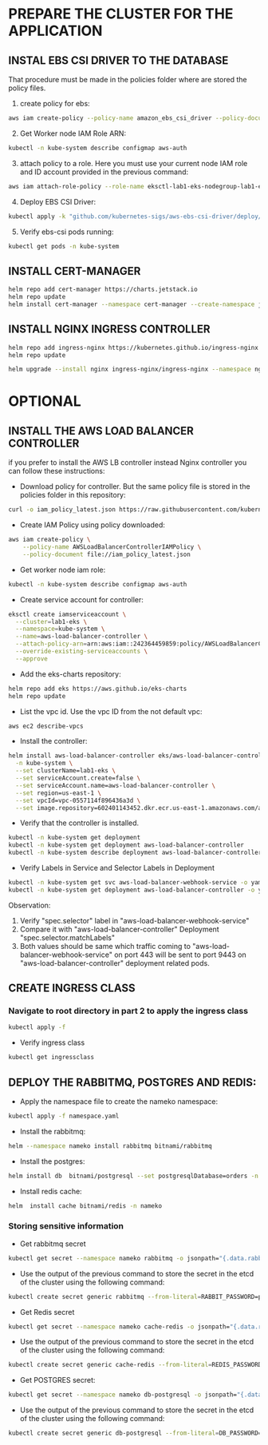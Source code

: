 # PREPARE THE CLUSTER FOR THE APPLICATION

## INSTAL EBS CSI DRIVER TO THE DATABASE 
That procedure must be made in the policies folder where are stored the policy files. <br>

1. create policy for ebs: 
```bash
aws iam create-policy --policy-name amazon_ebs_csi_driver --policy-document file://amazon_ebs_csi_driver.json
``` 

2. Get Worker node IAM Role ARN: <br>
```bash
kubectl -n kube-system describe configmap aws-auth
```

3. attach policy to a role. Here you must use your current node IAM role and ID account provided in the previous command: <br>
```bash
aws iam attach-role-policy --role-name eksctl-lab1-eks-nodegroup-lab1-ek-NodeInstanceRole-JFJFV2Y81725 --policy-arn arn:aws:iam::242364459859:policy/amazon_ebs_csi_driver
```

4. Deploy EBS CSI Driver:
```bash
kubectl apply -k "github.com/kubernetes-sigs/aws-ebs-csi-driver/deploy/kubernetes/overlays/stable/?ref=master"
```

5. Verify ebs-csi pods running: <br>
```bash
kubectl get pods -n kube-system
```

## INSTALL CERT-MANAGER <br>
```bash
helm repo add cert-manager https://charts.jetstack.io
helm repo update
helm install cert-manager --namespace cert-manager --create-namespace jetstack/cert-manager --set installCRDs=true --set extraArgs={--enable-certificate-owner-ref=true}
```

## INSTALL NGINX INGRESS CONTROLLER <br>
```bash
helm repo add ingress-nginx https://kubernetes.github.io/ingress-nginx
helm repo update
```

```bash
helm upgrade --install nginx ingress-nginx/ingress-nginx --namespace nginx --create-namespace --set controller.ingressClassResource.default=true
```

# OPTIONAL 
## INSTALL THE AWS LOAD BALANCER CONTROLLER
if you prefer to install the AWS LB controller instead Nginx controller you can follow these instructions:

- Download policy for controller. But the same policy file is stored in the policies folder in this repository: <br>
```bash
curl -o iam_policy_latest.json https://raw.githubusercontent.com/kubernetes-sigs/aws-load-balancer-controller/main/docs/install/iam_policy.json
```
- Create IAM Policy using policy downloaded: <br>
```bash
aws iam create-policy \
    --policy-name AWSLoadBalancerControllerIAMPolicy \
    --policy-document file://iam_policy_latest.json
```
- Get worker node iam role: <br>
```bash
kubectl -n kube-system describe configmap aws-auth
```
- Create service account for controller:
```bash
eksctl create iamserviceaccount \
  --cluster=lab1-eks \
  --namespace=kube-system \
  --name=aws-load-balancer-controller \
  --attach-policy-arn=arn:aws:iam::242364459859:policy/AWSLoadBalancerControllerIAMPolicy \
  --override-existing-serviceaccounts \
  --approve
```
- Add the eks-charts repository: <br>
```bash
helm repo add eks https://aws.github.io/eks-charts
helm repo update
```
- List the vpc id. Use the vpc ID from the not default vpc: <br>
```bash
aws ec2 describe-vpcs
```
- Install the controller: <br>
```bash
helm install aws-load-balancer-controller eks/aws-load-balancer-controller \
  -n kube-system \
  --set clusterName=lab1-eks \
  --set serviceAccount.create=false \
  --set serviceAccount.name=aws-load-balancer-controller \
  --set region=us-east-1 \
  --set vpcId=vpc-0557114f896436a3d \
  --set image.repository=602401143452.dkr.ecr.us-east-1.amazonaws.com/amazon/aws-load-balancer-controller
```
- Verify that the controller is installed.
```bash
kubectl -n kube-system get deployment 
kubectl -n kube-system get deployment aws-load-balancer-controller
kubectl -n kube-system describe deployment aws-load-balancer-controller
```
- Verify Labels in Service and Selector Labels in Deployment
```bash
kubectl -n kube-system get svc aws-load-balancer-webhook-service -o yaml
kubectl -n kube-system get deployment aws-load-balancer-controller -o yaml
```
Observation:
1. Verify "spec.selector" label in "aws-load-balancer-webhook-service"
2. Compare it with "aws-load-balancer-controller" Deployment "spec.selector.matchLabels"
3. Both values should be same which traffic coming to "aws-load-balancer-webhook-service" on port 443 will be sent to port 9443 on "aws-load-balancer-controller" deployment related pods.

## CREATE INGRESS CLASS
### Navigate to root directory in part 2 to apply the ingress class
```bash
kubectl apply -f
```
- Verify ingress class
```bash
kubectl get ingressclass
```

## DEPLOY THE RABBITMQ, POSTGRES AND REDIS:

- Apply the namespace file to create the nameko namespace: <br>
```bash
kubectl apply -f namespace.yaml
```
- Install the rabbitmq: <br>
```bash
helm --namespace nameko install rabbitmq bitnami/rabbitmq
```
- Install the postgres: <br>
```bash
helm install db  bitnami/postgresql --set postgresqlDatabase=orders -n nameko
``` 
- Install redis cache: <br>
```bash
helm  install cache bitnami/redis -n nameko
``` 
### Storing sensitive information
- Get rabbitmq secret
```bash
kubectl get secret --namespace nameko rabbitmq -o jsonpath="{.data.rabbitmq-password}" | base64 -d
```
- Use the output of the previous command to store the secret in the etcd of the cluster using the following command: <br>
```bash
kubectl create secret generic rabbitmq --from-literal=RABBIT_PASSWORD=password_from_command
```
- Get Redis secret <br>
```bash
kubectl get secret --namespace nameko cache-redis -o jsonpath="{.data.redis-password}" | base64 -d
```
- Use the output of the previous command to store the secret in the etcd of the cluster using the following command:
```bash
kubectl create secret generic cache-redis --from-literal=REDIS_PASSWORD=password_from_command
```
- Get POSTGRES secret: <br>
```bash
kubectl get secret --namespace nameko db-postgresql -o jsonpath="{.data.postgres-password}" | base64 -d
``` 
- Use the output of the previous command to store the secret in the etcd of the cluster using the following command:
```bash
kubectl create secret generic db-postgresql --from-literal=DB_PASSWORD=password_from_command
```
